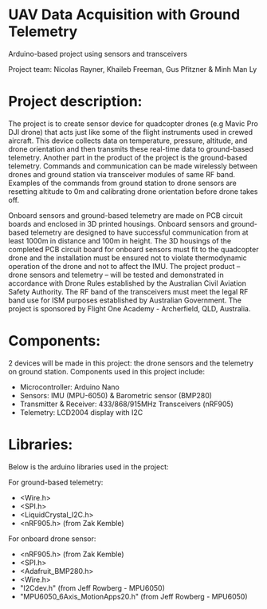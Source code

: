 # UAV Data Acquisition with Ground Telemetry
Arduino-based project using sensors and transceivers

Project team: Nicolas Rayner, Khaileb Freeman, Gus Pfitzner & Minh Man Ly

# Project description:
The project is to create sensor device for quadcopter drones (e.g Mavic Pro DJI drone) that acts just like some of the flight instruments used in crewed aircraft. This device collects data on temperature, pressure, altitude, and drone orientation and then transmits these real-time data to ground-based telemetry. Another part in the product of the project is the ground-based telemetry. Commands and communication can be made wirelessly between drones and ground station via transceiver modules of same RF band. Examples of the commands from ground station to drone sensors are resetting altitude to 0m and calibrating drone orientation before drone takes off.

Onboard sensors and ground-based telemetry are made on PCB circuit boards and enclosed in 3D printed housings. Onboard sensors and ground-based telemetry are designed to have successful communication from at least 1000m in distance and 100m in height. The 3D housings of the completed PCB circuit board for onboard sensors must fit to the quadcopter drone and the installation must be ensured not to violate thermodynamic operation of the drone and not to affect the IMU.
The project product – drone sensors and telemetry – will be tested and demonstrated in accordance with Drone Rules established by the Australian Civil Aviation Safety Authority. The RF band of the transceivers must meet the legal RF band use for ISM purposes established by Australian Government.
The project is sponsored by Flight One Academy - Archerfield, QLD, Australia.
 
# Components:
2 devices will be made in this project: the drone sensors and the telemetry on ground station. Components used in this project include:
+ Microcontroller: Arduino Nano
+ Sensors: IMU (MPU-6050) & Barometric sensor (BMP280)
+ Transmitter & Receiver: 433/868/915MHz Transceivers (nRF905)
+ Telemetry: LCD2004 display with I2C

# Libraries:
Below is the arduino libraries used in the project:

For ground-based telemetry:
+ <Wire.h>
+ <SPI.h>
+ <LiquidCrystal_I2C.h>
+ <nRF905.h> (from Zak Kemble)

For onboard drone sensor:
+ <nRF905.h> (from Zak Kemble)
+ <SPI.h>
+ <Adafruit_BMP280.h> 
+ <Wire.h>
+ "I2Cdev.h" (from Jeff Rowberg - MPU6050)
+ "MPU6050_6Axis_MotionApps20.h" (from Jeff Rowberg - MPU6050)
